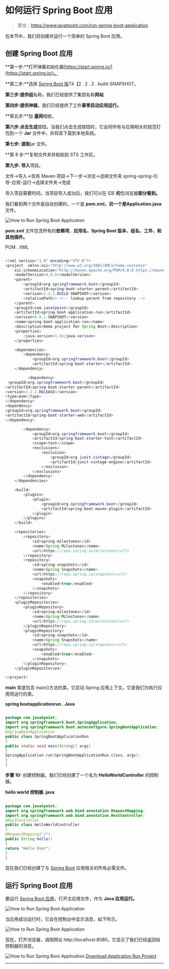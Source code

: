 # 如何运行 Spring Boot 应用

> 原文：<https://www.javatpoint.com/run-spring-boot-application>

在本节中，我们将创建并运行一个简单的 Spring Boot 应用。

## 创建 Spring Boot 应用

**第一步:**打开弹簧初始化器[https://start.spring.io/](https://start.spring.io/)。

**第二步:**选择 [Spring Boot 版](https://www.javatpoint.com/spring-boot-version)T4【2 . 2 . 2 . build-SNAPSHOT。

**第三步:**提供**组**名称。我们已经提供了集团名称**网站**

**第四步:**提供**神器**。我们已经提供了工件**春季启动应用运行。**

**第五步:**加 **[春](https://www.javatpoint.com/spring-tutorial)网**相依。

**第六步:**点击**生成**按钮。当我们点击生成按钮时，它会将所有与应用相关的规范打包到一个 **Jar** 文件中，并将其下载到本地系统。

**第七步:** **提取**jar 文件。

**第 8 步:**复制文件夹并粘贴到 STS 工作区。

**第九步:** **导入**项目。

文件->导入->现有 Maven 项目->下一步->浏览->选择文件夹 spring-spring-引导-应用-运行->选择文件夹->完成

导入项目需要时间。当项目导入成功后，我们可以在 IDE **的**包浏览器**部分看到。**

我们看到两个文件是自动创建的，一个是 **pom.xml，**另一个是**Application.java**文件。

![How to Run Spring Boot Application](../img/d34ea3b07a6786a8dacbf64611762122.png)

**pom.xml** 文件包含所有的**依赖项**、**应用名、Spring Boot 版本、组名、工件、**和其他**插件。**

POM . XML

```java

<?xml version="1.0" encoding="UTF-8"?>
<project  xmlns:xsi="http://www.w3.org/2001/XMLSchema-instance"
	xsi:schemaLocation="http://maven.apache.org/POM/4.0.0 https://maven.apache.org/xsd/maven-4.0.0.xsd">
	<modelVersion>4.0.0</modelVersion>
	<parent>
		<groupId>org.springframework.boot</groupId>
		<artifactId>spring-boot-starter-parent</artifactId>
		<version>2.2.2.BUILD-SNAPSHOT</version>
		<relativePath/> <!-- lookup parent from repository -->
	</parent>
	<groupId>com.javatpoint</groupId>
	<artifactId>spring-boot-application-run</artifactId>
	<version>0.0.1-SNAPSHOT</version>
	<name>spring-boot-application-run</name>
	<description>Demo project for Spring Boot</description>
	<properties>
		<java.version>1.8</java.version>
	</properties>

	<dependencies>
		<dependency>
			<groupId>org.springframework.boot</groupId>
			<artifactId>spring-boot-starter</artifactId>
	</dependency>

		  <dependency>
 <groupId>org.springframework.boot</groupId>
<artifactId>spring-boot-starter-parent</artifactId>
<version>2.2.1.RELEASE</version>
<type>pom</type>
</dependency>
<dependency>
<groupId>org.springframework.boot</groupId>
<artifactId>spring-boot-starter-web</artifactId>
</dependency>

		<dependency>
			<groupId>org.springframework.boot</groupId>
			<artifactId>spring-boot-starter-test</artifactId>
			<scope>test</scope>
			<exclusions>
				<exclusion>
					<groupId>org.junit.vintage</groupId>
					<artifactId>junit-vintage-engine</artifactId>
				</exclusion>
			</exclusions>
		</dependency>
	</dependencies>

	<build>
		<plugins>
			<plugin>
				<groupId>org.springframework.boot</groupId>
				<artifactId>spring-boot-maven-plugin</artifactId>
			</plugin>
		</plugins>
	</build>

	<repositories>
		<repository>
			<id>spring-milestones</id>
			<name>Spring Milestones</name>
			<url>https://repo.spring.io/milestone</url>
		</repository>
		<repository>
			<id>spring-snapshots</id>
			<name>Spring Snapshots</name>
			<url>https://repo.spring.io/snapshot</url>
			<snapshots>
				<enabled>true</enabled>
			</snapshots>
		</repository>
	</repositories>
	<pluginRepositories>
		<pluginRepository>
			<id>spring-milestones</id>
			<name>Spring Milestones</name>
			<url>https://repo.spring.io/milestone</url>
		</pluginRepository>
		<pluginRepository>
			<id>spring-snapshots</id>
			<name>Spring Snapshots</name>
			<url>https://repo.spring.io/snapshot</url>
			<snapshots>
				<enabled>true</enabled>
			</snapshots>
		</pluginRepository>
	</pluginRepositories>

</project>

```

**main** 类是包含 main()方法的类。它启动 Spring 应用上下文。它是我们为执行应用而运行的类。

**spring bootapplicationrun . Java**

```java

package com.javatpoint;
import org.springframework.boot.SpringApplication;
import org.springframework.boot.autoconfigure.SpringBootApplication;
@SpringBootApplication
public class SpringBootApplicationRun
{
public static void main(String[] args) 
{
SpringApplication.run(SpringBootApplicationRun.class, args);
}
}

```

**步骤 10:** 创建控制器。我们已经创建了一个名为 **HelloWorldController** 的控制器。

**hello world 控制器. java**

```java

package com.javatpoint;
import org.springframework.web.bind.annotation.RequestMapping;
import org.springframework.web.bind.annotation.RestController;
@RestController
public class HelloWorldController 
{
@RequestMapping("/")
public String hello() 
{
return "Hello User";
}
}

```

现在我们已经创建了与 [Spring Boot](https://www.javatpoint.com/spring-boot-tutorial) 应用相关的所有必需文件。

## 运行 Spring Boot 应用

要运行 [Spring Boot 应用](https://www.javatpoint.com/spring-boot-properties)，打开主应用文件，作为 **Java 应用运行。**

![How to Run Spring Boot Application](../img/b07ba75bb0f15c945a457c1bf5241d97.png)

当应用成功运行时，它会在控制台中显示消息，如下所示。

![How to Run Spring Boot Application](../img/930a66960449321d536bb070fabe791d.png)

现在，打开浏览器，调用网址 http://localhost:8080。它显示了我们已经返回给控制器的消息。

![How to Run Spring Boot Application](../img/0cca7a276a0e0293f6522d49f0f7be4d.png)
[Download Application Run Project](https://static.javatpoint.com/springboot/download/spring-boot-application-run.zip)

* * *